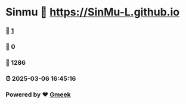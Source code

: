 # Sinmu :link: https://SinMu-L.github.io 
### :page_facing_up: [1](https://SinMu-L.github.io/tag.html) 
### :speech_balloon: 0 
### :hibiscus: 1286 
### :alarm_clock: 2025-03-06 16:45:16 
### Powered by :heart: [Gmeek](https://github.com/Meekdai/Gmeek)
